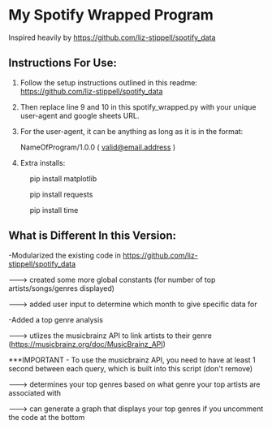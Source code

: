 # My Spotify Wrapped Program

Inspired heavily by https://github.com/liz-stippell/spotify_data

## Instructions For Use:

1. Follow the setup instructions outlined in this readme: https://github.com/liz-stippell/spotify_data

2. Then replace line 9 and 10 in this spotify_wrapped.py with your unique user-agent and google sheets URL.

3. For the user-agent, it can be anything as long as it is in the format:

      NameOfProgram/1.0.0 ( valid@email.address )

5. Extra installs:

      pip install matplotlib
      
      pip install requests
      
      pip install time

## What is Different In this Version: 

-Modularized the existing code in https://github.com/liz-stippell/spotify_data

---> created some more global constants (for number of top artists/songs/genres displayed)

---> added user input to determine which month to give specific data for

-Added a top genre analysis

---> utlizes the musicbrainz API to link artists to their genre (https://musicbrainz.org/doc/MusicBrainz_API)

***IMPORTANT - To use the musicbrainz API, you need to have at least 1 second between each query, which is built into this script (don't remove)

---> determines your top genres based on what genre your top artists are associated with

---> can generate a graph that displays your top genres if you uncomment the code at the bottom
